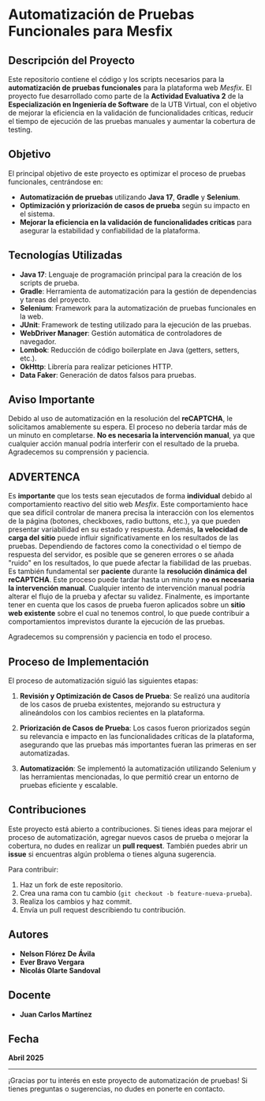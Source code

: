 # Automatización de Pruebas Funcionales para Mesfix

## Descripción del Proyecto

Este repositorio contiene el código y los scripts necesarios para la **automatización de pruebas funcionales** para la plataforma web *Mesfix*. El proyecto fue desarrollado como parte de la **Actividad Evaluativa 2** de la **Especialización en Ingeniería de Software** de la UTB Virtual, con el objetivo de mejorar la eficiencia en la validación de funcionalidades críticas, reducir el tiempo de ejecución de las pruebas manuales y aumentar la cobertura de testing.

## Objetivo

El principal objetivo de este proyecto es optimizar el proceso de pruebas funcionales, centrándose en:

- **Automatización de pruebas** utilizando **Java 17**, **Gradle** y **Selenium**.
- **Optimización y priorización de casos de prueba** según su impacto en el sistema.
- **Mejorar la eficiencia en la validación de funcionalidades críticas** para asegurar la estabilidad y confiabilidad de la plataforma.

## Tecnologías Utilizadas

- **Java 17**: Lenguaje de programación principal para la creación de los scripts de prueba.
- **Gradle**: Herramienta de automatización para la gestión de dependencias y tareas del proyecto.
- **Selenium**: Framework para la automatización de pruebas funcionales en la web.
- **JUnit**: Framework de testing utilizado para la ejecución de las pruebas.
- **WebDriver Manager**: Gestión automática de controladores de navegador.
- **Lombok**: Reducción de código boilerplate en Java (getters, setters, etc.).
- **OkHttp**: Librería para realizar peticiones HTTP.
- **Data Faker**: Generación de datos falsos para pruebas.

## Aviso Importante

Debido al uso de automatización en la resolución del **reCAPTCHA**, le solicitamos amablemente su espera. El proceso no debería tardar más de un minuto en completarse. 
**No es necesaria la intervención manual**, ya que cualquier acción manual podría interferir con el resultado de la prueba.
Agradecemos su comprensión y paciencia.

## ADVERTENCA

Es **importante** que los tests sean ejecutados de forma **individual** debido al comportamiento reactivo del sitio web *Mesfix*. Este comportamiento hace que sea difícil controlar de manera precisa la interacción con los elementos de la página (botones, checkboxes, radio buttons, etc.), ya que pueden presentar variabilidad en su estado y respuesta. 
Además, **la velocidad de carga del sitio** puede influir significativamente en los resultados de las pruebas. Dependiendo de factores como la conectividad o el tiempo de respuesta del servidor, es posible que se generen errores o se añada "ruido" en los resultados, lo que puede afectar la fiabilidad de las pruebas.
Es también fundamental ser **paciente** durante la **resolución dinámica del reCAPTCHA**. Este proceso puede tardar hasta un minuto y **no es necesaria la intervención manual**. Cualquier intento de intervención manual podría alterar el flujo de la prueba y afectar su validez.
Finalmente, es importante tener en cuenta que los casos de prueba fueron aplicados sobre un **sitio web existente** sobre el cual no tenemos control, lo que puede contribuir a comportamientos imprevistos durante la ejecución de las pruebas.

Agradecemos su comprensión y paciencia en todo el proceso.

## Proceso de Implementación

El proceso de automatización siguió las siguientes etapas:

1. **Revisión y Optimización de Casos de Prueba**: Se realizó una auditoría de los casos de prueba existentes, mejorando su estructura y alineándolos con los cambios recientes en la plataforma.
   
2. **Priorización de Casos de Prueba**: Los casos fueron priorizados según su relevancia e impacto en las funcionalidades críticas de la plataforma, asegurando que las pruebas más importantes fueran las primeras en ser automatizadas.
   
3. **Automatización**: Se implementó la automatización utilizando Selenium y las herramientas mencionadas, lo que permitió crear un entorno de pruebas eficiente y escalable.

## Contribuciones

Este proyecto está abierto a contribuciones. Si tienes ideas para mejorar el proceso de automatización, agregar nuevos casos de prueba o mejorar la cobertura, no dudes en realizar un **pull request**. También puedes abrir un **issue** si encuentras algún problema o tienes alguna sugerencia.

Para contribuir:

1. Haz un fork de este repositorio.
2. Crea una rama con tu cambio (`git checkout -b feature-nueva-prueba`).
3. Realiza los cambios y haz commit.
4. Envía un pull request describiendo tu contribución.

## Autores

- **Nelson Flórez De Ávila**
- **Ever Bravo Vergara**
- **Nicolás Olarte Sandoval**

## Docente

- **Juan Carlos Martínez**

## Fecha

**Abril 2025**

---

¡Gracias por tu interés en este proyecto de automatización de pruebas! Si tienes preguntas o sugerencias, no dudes en ponerte en contacto.


